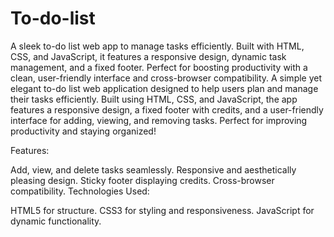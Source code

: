 # To-do-list
A sleek to-do list web app to manage tasks efficiently. Built with HTML, CSS, and JavaScript, it features a responsive design, dynamic task management, and a fixed footer. Perfect for boosting productivity with a clean, user-friendly interface and cross-browser compatibility.
A simple yet elegant to-do list web application designed to help users plan and manage their tasks efficiently. Built using HTML, CSS, and JavaScript, the app features a responsive design, a fixed footer with credits, and a user-friendly interface for adding, viewing, and removing tasks. Perfect for improving productivity and staying organized!

Features:

Add, view, and delete tasks seamlessly.
Responsive and aesthetically pleasing design.
Sticky footer displaying credits.
Cross-browser compatibility.
Technologies Used:

HTML5 for structure.
CSS3 for styling and responsiveness.
JavaScript for dynamic functionality.
